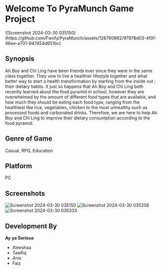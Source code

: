 <h1>Welcome To PyraMunch Game Project</h1>
![Screenshot 2024-03-30 035150](https://github.com/Fwofy/PyraMunch/assets/128760862/97978d03-4f0f-46ee-a701-947454d651bc)
<h2><strong>Synopsis</strong></h2>

Ah Boy and Chi Ling have been friends ever since they were in the same class together. They vow to live a healthier lifestyle together and what better way to start a health transformation by starting from the inside out ; their dietary habits. It just so happens that Ah Boy and Chi Ling both recently learned about the food pyramid in school, however they are overwhelmed by the amount of different food types that are available, and how much they should be eating each food type, ranging from the healthiest like rice, vegetables, chicken to the most unhealthy such as processed foods and carbonated drinks. Therefore, we are here to help Ah Boy and Chi Ling to improve their dietary consumption according to the food pyramid.

<h2><strong>Genre of Game</strong></h2>

Casual, RPG, Education

<h2>Platform</h2>

PC

<h2>Screenshots</h2>

![Screenshot 2024-03-30 035150](https://github.com/Fwofy/PyraMunch/assets/128760862/97978d03-4f0f-46ee-a701-947454d651bc)
![Screenshot 2024-03-30 035208](https://github.com/Fwofy/PyraMunch/assets/128760862/eed35763-53ec-4883-bc6b-c759a8d44cf3)
![Screenshot 2024-03-30 035333](https://github.com/Fwofy/PyraMunch/assets/128760862/f96ebcbd-235c-4713-a6f4-d2149d752566)


<h2><strong>Development By</strong></h2>

<strong>Ay ya Serious</strong>
- Aleeshaa
- Tawfiq
- Anis
- Faiz
